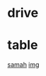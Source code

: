 # drive
# table

[samah](https://samahdasan.github.io/clinic.html)
[img](https://samahdasan.github.io/img.jpg)
